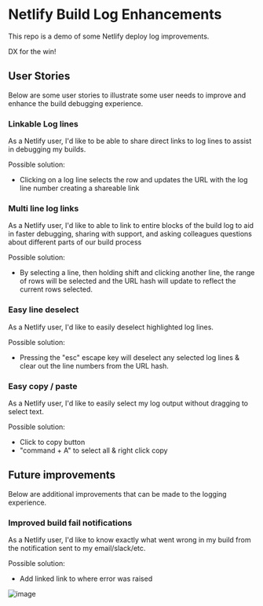 # Netlify Build Log Enhancements

This repo is a demo of some Netlify deploy log improvements.

DX for the win!

## User Stories

Below are some user stories to illustrate some user needs to improve and enhance the build debugging experience.

### Linkable Log lines

As a Netlify user, I'd like to be able to share direct links to log lines to assist in debugging my builds.

Possible solution:

- Clicking on a log line selects the row and updates the URL with the log line number creating a shareable link

### Multi line log links

As a Netlify user, I'd like to able to link to entire blocks of the build log to aid in faster debugging, sharing with support, and asking colleagues questions about different parts of our build process

Possible solution:

- By selecting a line, then holding shift and clicking another line, the range of rows will be selected and the URL hash will update to reflect the current rows selected.

### Easy line deselect

As a Netlify user, I'd like to easily deselect highlighted log lines.

Possible solution:

- Pressing the "esc" escape key will deselect any selected log lines & clear out the line numbers from the URL hash.

### Easy copy / paste

As a Netlify user, I'd like to easily select my log output without dragging to select text.

Possible solution:

- Click to copy button
- "command + A" to select all & right click copy

## Future improvements

Below are additional improvements that can be made to the logging experience.

### Improved build fail notifications

As a Netlify user, I'd like to know exactly what went wrong in my build from the notification sent to my email/slack/etc.

Possible solution:

- Add linked link to where error was raised

![image](https://user-images.githubusercontent.com/532272/79358121-b2cba800-7ef5-11ea-8103-58bd3df0ca9e.png)
